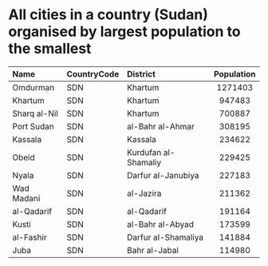 # All cities in a country (Sudan) organised by largest population to the smallest

| Name | CountryCode | District | Population |
| :--- | :--- | :--- | :---: |
|Omdurman|SDN|Khartum|1271403|
|Khartum|SDN|Khartum|947483|
|Sharq al-Nil|SDN|Khartum|700887|
|Port Sudan|SDN|al-Bahr al-Ahmar|308195|
|Kassala|SDN|Kassala|234622|
|Obeid|SDN|Kurdufan al-Shamaliy|229425|
|Nyala|SDN|Darfur al-Janubiya|227183|
|Wad Madani|SDN|al-Jazira|211362|
|al-Qadarif|SDN|al-Qadarif|191164|
|Kusti|SDN|al-Bahr al-Abyad|173599|
|al-Fashir|SDN|Darfur al-Shamaliya|141884|
|Juba|SDN|Bahr al-Jabal|114980|

